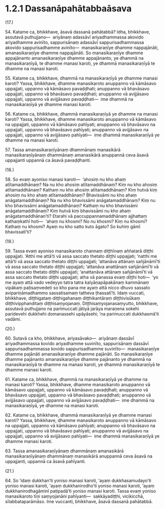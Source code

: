 

# 1.2.1 Dassanāpahātabbaāsava




(17.)

54\. Katame ca, bhikkhave, āsavā dassanā pahātabbā? Idha, bhikkhave, assutavā puthujjano—  ariyānaṃ adassāvī ariyadhammassa akovido ariyadhamme avinīto, sappurisānaṃ adassāvī sappurisadhammassa akovido sappurisadhamme avinīto—  manasikaraṇīye dhamme nappajānāti, amanasikaraṇīye dhamme nappajānāti. So manasikaraṇīye dhamme appajānanto amanasikaraṇīye dhamme appajānanto, ye dhammā na manasikaraṇīyā, te dhamme manasi karoti, ye dhammā manasikaraṇīyā te dhamme na manasi karoti.

55\. Katame ca, bhikkhave, dhammā na manasikaraṇīyā ye dhamme manasi karoti? Yassa, bhikkhave, dhamme manasikaroto anuppanno vā kāmāsavo uppajjati, uppanno vā kāmāsavo pavaḍḍhati; anuppanno vā bhavāsavo uppajjati, uppanno vā bhavāsavo pavaḍḍhati; anuppanno vā avijjāsavo uppajjati, uppanno vā avijjāsavo pavaḍḍhati—  ime dhammā na manasikaraṇīyā ye dhamme manasi karoti.

56\. Katame ca, bhikkhave, dhammā manasikaraṇīyā ye dhamme na manasi karoti? Yassa, bhikkhave, dhamme manasikaroto anuppanno vā kāmāsavo na uppajjati, uppanno vā kāmāsavo pahīyati; anuppanno vā bhavāsavo na uppajjati, uppanno vā bhavāsavo pahīyati; anuppanno vā avijjāsavo na uppajjati, uppanno vā avijjāsavo pahīyati—  ime dhammā manasikaraṇīyā ye dhamme na manasi karoti.

57\. Tassa amanasikaraṇīyānaṃ dhammānaṃ manasikārā manasikaraṇīyānaṃ dhammānaṃ amanasikārā anuppannā ceva āsavā uppajjanti uppannā ca āsavā pavaḍḍhanti.

(18.)

58\. So evaṃ ayoniso manasi karoti—  ‘ahosiṃ nu kho ahaṃ atītamaddhānaṃ? Na nu kho ahosiṃ atītamaddhānaṃ? Kiṃ nu kho ahosiṃ atītamaddhānaṃ? Kathaṃ nu kho ahosiṃ atītamaddhānaṃ? Kiṃ hutvā kiṃ ahosiṃ nu kho ahaṃ atītamaddhānaṃ? Bhavissāmi nu kho ahaṃ anāgatamaddhānaṃ? Na nu kho bhavissāmi anāgatamaddhānaṃ? Kiṃ nu kho bhavissāmi anāgatamaddhānaṃ? Kathaṃ nu kho bhavissāmi anāgatamaddhānaṃ? Kiṃ hutvā kiṃ bhavissāmi nu kho ahaṃ anāgatamaddhānan’ti? Etarahi vā paccuppannamaddhānaṃ ajjhattaṃ kathaṃkathī hoti—  ‘ahaṃ nu khosmi? No nu khosmi? Kiṃ nu khosmi? Kathaṃ nu khosmi? Ayaṃ nu kho satto kuto āgato? So kuhiṃ gāmī bhavissatī’ti?

(19.)

59\. Tassa evaṃ ayoniso manasikaroto channaṃ diṭṭhīnaṃ aññatarā diṭṭhi uppajjati. ‘Atthi me attā’ti vā assa saccato thetato diṭṭhi uppajjati; ‘natthi me attā’ti vā assa saccato thetato diṭṭhi uppajjati; ‘attanāva attānaṃ sañjānāmī’ti vā assa saccato thetato diṭṭhi uppajjati; ‘attanāva anattānaṃ sañjānāmī’ti vā assa saccato thetato diṭṭhi uppajjati; ‘anattanāva attānaṃ sañjānāmī’ti vā assa saccato thetato diṭṭhi uppajjati; atha vā panassa evaṃ diṭṭhi hoti—  ‘yo me ayaṃ attā vado vedeyyo tatra tatra kalyāṇapāpakānaṃ kammānaṃ vipākaṃ paṭisaṃvedeti so kho pana me ayaṃ attā nicco dhuvo sassato avipariṇāmadhammo sassatisamaṃ tatheva ṭhassatī’ti. Idaṃ vuccati, bhikkhave, diṭṭhigataṃ diṭṭhigahanaṃ diṭṭhikantāraṃ diṭṭhivisūkaṃ diṭṭhivipphanditaṃ diṭṭhisaṃyojanaṃ. Diṭṭhisaṃyojanasaṃyutto, bhikkhave, assutavā puthujjano na parimuccati jātiyā jarāya maraṇena sokehi paridevehi dukkhehi domanassehi upāyāsehi; ‘na parimuccati dukkhasmā’ti vadāmi.

(20.)

60\. Sutavā ca kho, bhikkhave, ariyasāvako—  ariyānaṃ dassāvī ariyadhammassa kovido ariyadhamme suvinīto, sappurisānaṃ dassāvī sappurisadhammassa kovido sappurisadhamme suvinīto—  manasikaraṇīye dhamme pajānāti amanasikaraṇīye dhamme pajānāti. So manasikaraṇīye dhamme pajānanto amanasikaraṇīye dhamme pajānanto ye dhammā na manasikaraṇīyā te dhamme na manasi karoti, ye dhammā manasikaraṇīyā te dhamme manasi karoti.

61\. Katame ca, bhikkhave, dhammā na manasikaraṇīyā ye dhamme na manasi karoti? Yassa, bhikkhave, dhamme manasikaroto anuppanno vā kāmāsavo uppajjati, uppanno vā kāmāsavo pavaḍḍhati; anuppanno vā bhavāsavo uppajjati, uppanno vā bhavāsavo pavaḍḍhati; anuppanno vā avijjāsavo uppajjati, uppanno vā avijjāsavo pavaḍḍhati—  ime dhammā na manasikaraṇīyā, ye dhamme na manasi karoti.

62\. Katame ca, bhikkhave, dhammā manasikaraṇīyā ye dhamme manasi karoti? Yassa, bhikkhave, dhamme manasikaroto anuppanno vā kāmāsavo na uppajjati, uppanno vā kāmāsavo pahīyati; anuppanno vā bhavāsavo na uppajjati, uppanno vā bhavāsavo pahīyati; anuppanno vā avijjāsavo na uppajjati, uppanno vā avijjāsavo pahīyati—  ime dhammā manasikaraṇīyā ye dhamme manasi karoti.

63\. Tassa amanasikaraṇīyānaṃ dhammānaṃ amanasikārā manasikaraṇīyānaṃ dhammānaṃ manasikārā anuppannā ceva āsavā na uppajjanti, uppannā ca āsavā pahīyanti.

(21.)

64\. So ‘idaṃ dukkhan’ti yoniso manasi karoti, ‘ayaṃ dukkhasamudayo’ti yoniso manasi karoti, ‘ayaṃ dukkhanirodho’ti yoniso manasi karoti, ‘ayaṃ dukkhanirodhagāminī paṭipadā’ti yoniso manasi karoti. Tassa evaṃ yoniso manasikaroto tīṇi saṃyojanāni pahīyanti—  sakkāyadiṭṭhi, vicikicchā, sīlabbataparāmāso. Ime vuccanti, bhikkhave, āsavā dassanā pahātabbā.



